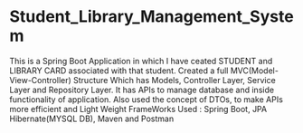 # Student_Library_Management_System
This is a Spring Boot Application in which I have ceated STUDENT and LIBRARY CARD associated with that student.
Created a full MVC(Model-View-Controller) Structure
Which has Models, Controller Layer, Service Layer and Repository Layer.
It has APIs to manage database and inside functionality of application.
Also used the concept of DTOs, to make APIs more efficient and Light Weight
FrameWorks Used : Spring Boot, JPA Hibernate(MYSQL DB), Maven and Postman
